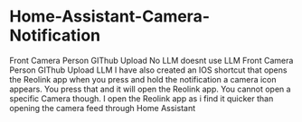 # Home-Assistant-Camera-Notification
Front Camera Person GIThub Upload No LLM doesnt use LLM
Front Camera Person GIThub Upload LLM
I have also created an IOS shortcut that opens the Reolink app when you press and hold the notification a camera icon appears. You press that and it will open the Reolink app. You cannot open a specific Camera though.
I open the Reolink app as i find it quicker than opening the camera feed through Home Assistant
